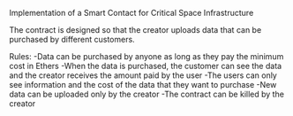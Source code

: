Implementation of a Smart Contact for Critical Space Infrastructure

The contract is designed so that the creator uploads data that can be purchased by different customers.

Rules:
  -Data can be purchased by anyone as long as they pay the minimum cost in Ethers
  -When the data is purchased, the customer can see the data and the creator receives the amount paid by the user
  -The users can only see information and the cost of the data that they want to purchase
  -New data can be uploaded only by the creator
  -The contract can be killed by the creator
